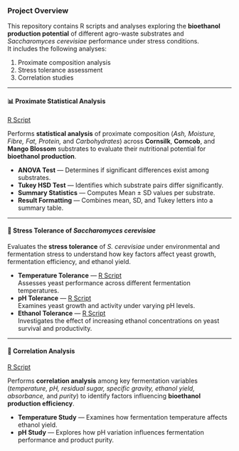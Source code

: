 ### **Project Overview**
This repository contains R scripts and analyses exploring the **bioethanol production potential** of different agro-waste substrates and *Saccharomyces cerevisiae* performance under stress conditions.  
It includes the following analyses:  
1. Proximate composition analysis  
2. Stress tolerance assessment  
3. Correlation studies  

---

#### 📊 **Proximate Statistical Analysis**  
[R Script](https://github.com/aymunir1/Bioethanol-Study/blob/main/ANOVA%20%2B%20TURKEY%20HSD.R)

Performs **statistical analysis** of proximate composition (*Ash, Moisture, Fibre, Fat, Protein,* and *Carbohydrates*) across **Cornsilk**, **Corncob**, and **Mango Blossom** substrates to evaluate their nutritional potential for **bioethanol production**.

- **ANOVA Test** — Determines if significant differences exist among substrates.  
- **Tukey HSD Test** — Identifies which substrate pairs differ significantly.  
- **Summary Statistics** — Computes Mean ± SD values per substrate.  
- **Result Formatting** — Combines mean, SD, and Tukey letters into a summary table.  

---

#### 🧫 **Stress Tolerance of _Saccharomyces cerevisiae_**

Evaluates the **stress tolerance** of *S. cerevisiae* under environmental and fermentation stress to understand how key factors affect yeast growth, fermentation efficiency, and ethanol yield.

- **Temperature Tolerance** — [R Script]()  
  Assesses yeast performance across different fermentation temperatures.  
- **pH Tolerance** — [R Script]()  
  Examines yeast growth and activity under varying pH levels.  
- **Ethanol Tolerance** — [R Script]()  
  Investigates the effect of increasing ethanol concentrations on yeast survival and productivity.  

---

#### 🧪 **Correlation Analysis**  
[R Script](https://github.com/aymunir1/Bioethanol-Study/blob/main/Correlation%20and%20Heatmap%20(Temperature%20%26%20pH).R)

Performs **correlation analysis** among key fermentation variables (*temperature, pH, residual sugar, specific gravity, ethanol yield, absorbance,* and *purity*) to identify factors influencing **bioethanol production efficiency**.

- **Temperature Study** — Examines how fermentation temperature affects ethanol yield.  
- **pH Study** — Explores how pH variation influences fermentation performance and product purity.
